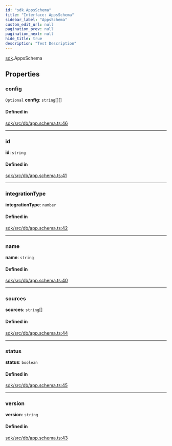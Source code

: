 ```yaml
---
id: "sdk.AppsSchema"
title: "Interface: AppsSchema"
sidebar_label: "AppsSchema"
custom_edit_url: null
pagination_prev: null
pagination_next: null
hide_title: true
description: "Test Description"
---
```


[sdk](../namespaces/sdk.md).AppsSchema

## Properties

### config

`Optional` **config**: `string`[][]

#### Defined in

[sdk/src/db/app.schema.ts:46](https://github.com/AKASHAorg/akasha-framework/blob/d370b59a/sdk/src/db/app.schema.ts#L46)

---

### id

**id**: `string`

#### Defined in

[sdk/src/db/app.schema.ts:41](https://github.com/AKASHAorg/akasha-framework/blob/d370b59a/sdk/src/db/app.schema.ts#L41)

---

### integrationType

**integrationType**: `number`

#### Defined in

[sdk/src/db/app.schema.ts:42](https://github.com/AKASHAorg/akasha-framework/blob/d370b59a/sdk/src/db/app.schema.ts#L42)

---

### name

**name**: `string`

#### Defined in

[sdk/src/db/app.schema.ts:40](https://github.com/AKASHAorg/akasha-framework/blob/d370b59a/sdk/src/db/app.schema.ts#L40)

---

### sources

**sources**: `string`[]

#### Defined in

[sdk/src/db/app.schema.ts:44](https://github.com/AKASHAorg/akasha-framework/blob/d370b59a/sdk/src/db/app.schema.ts#L44)

---

### status

**status**: `boolean`

#### Defined in

[sdk/src/db/app.schema.ts:45](https://github.com/AKASHAorg/akasha-framework/blob/d370b59a/sdk/src/db/app.schema.ts#L45)

---

### version

**version**: `string`

#### Defined in

[sdk/src/db/app.schema.ts:43](https://github.com/AKASHAorg/akasha-framework/blob/d370b59a/sdk/src/db/app.schema.ts#L43)
